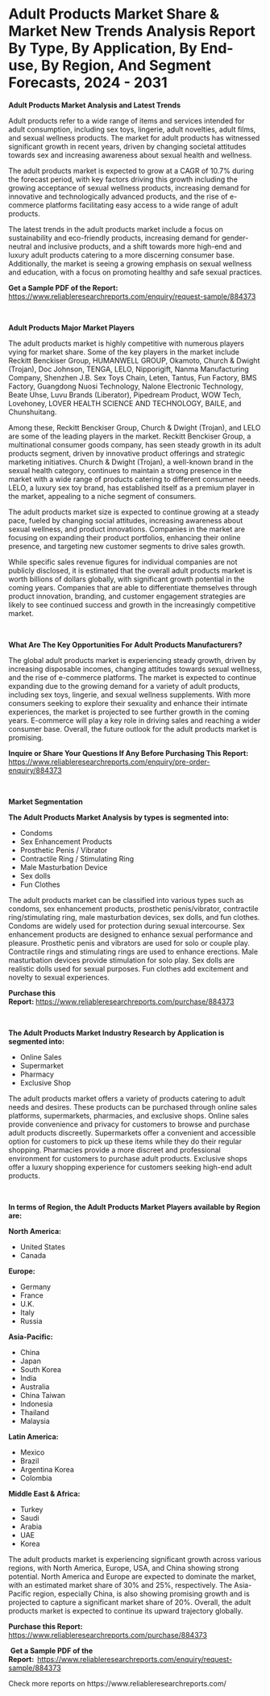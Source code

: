 <p><h1>Adult Products Market Share & Market New Trends Analysis Report By Type, By Application, By End-use, By Region, And Segment Forecasts, 2024 - 2031</h1></p><p><strong>Adult Products Market Analysis and Latest Trends</strong></p>
<p><p>Adult products refer to a wide range of items and services intended for adult consumption, including sex toys, lingerie, adult novelties, adult films, and sexual wellness products. The market for adult products has witnessed significant growth in recent years, driven by changing societal attitudes towards sex and increasing awareness about sexual health and wellness.</p><p>The adult products market is expected to grow at a CAGR of 10.7% during the forecast period, with key factors driving this growth including the growing acceptance of sexual wellness products, increasing demand for innovative and technologically advanced products, and the rise of e-commerce platforms facilitating easy access to a wide range of adult products.</p><p>The latest trends in the adult products market include a focus on sustainability and eco-friendly products, increasing demand for gender-neutral and inclusive products, and a shift towards more high-end and luxury adult products catering to a more discerning consumer base. Additionally, the market is seeing a growing emphasis on sexual wellness and education, with a focus on promoting healthy and safe sexual practices.</p></p>
<p><strong>Get a Sample PDF of the Report:&nbsp;</strong> <a href="https://www.reliableresearchreports.com/enquiry/request-sample/884373">https://www.reliableresearchreports.com/enquiry/request-sample/884373</a></p>
<p>&nbsp;</p>
<p><strong>Adult Products Major Market Players</strong></p>
<p><p>The adult products market is highly competitive with numerous players vying for market share. Some of the key players in the market include Reckitt Benckiser Group, HUMANWELL GROUP, Okamoto, Church & Dwight (Trojan), Doc Johnson, TENGA, LELO, Nipporigift, Nanma Manufacturing Company, Shenzhen J.B. Sex Toys Chain, Leten, Tantus, Fun Factory, BMS Factory, Guangdong Nuosi Technology, Nalone Electronic Technology, Beate Uhse, Luvu Brands (Liberator), Pipedream Product, WOW Tech, Lovehoney, LOVER HEALTH SCIENCE AND TECHNOLOGY, BAILE, and Chunshuitang.</p><p>Among these, Reckitt Benckiser Group, Church & Dwight (Trojan), and LELO are some of the leading players in the market. Reckitt Benckiser Group, a multinational consumer goods company, has seen steady growth in its adult products segment, driven by innovative product offerings and strategic marketing initiatives. Church & Dwight (Trojan), a well-known brand in the sexual health category, continues to maintain a strong presence in the market with a wide range of products catering to different consumer needs. LELO, a luxury sex toy brand, has established itself as a premium player in the market, appealing to a niche segment of consumers.</p><p>The adult products market size is expected to continue growing at a steady pace, fueled by changing social attitudes, increasing awareness about sexual wellness, and product innovations. Companies in the market are focusing on expanding their product portfolios, enhancing their online presence, and targeting new customer segments to drive sales growth.</p><p>While specific sales revenue figures for individual companies are not publicly disclosed, it is estimated that the overall adult products market is worth billions of dollars globally, with significant growth potential in the coming years. Companies that are able to differentiate themselves through product innovation, branding, and customer engagement strategies are likely to see continued success and growth in the increasingly competitive market.</p></p>
<p>&nbsp;</p>
<p><strong>What Are The Key Opportunities For Adult Products Manufacturers?</strong></p>
<p><p>The global adult products market is experiencing steady growth, driven by increasing disposable incomes, changing attitudes towards sexual wellness, and the rise of e-commerce platforms. The market is expected to continue expanding due to the growing demand for a variety of adult products, including sex toys, lingerie, and sexual wellness supplements. With more consumers seeking to explore their sexuality and enhance their intimate experiences, the market is projected to see further growth in the coming years. E-commerce will play a key role in driving sales and reaching a wider consumer base. Overall, the future outlook for the adult products market is promising.</p></p>
<p><strong>Inquire or Share Your Questions If Any Before Purchasing This Report:</strong> <a href="https://www.reliableresearchreports.com/enquiry/pre-order-enquiry/884373">https://www.reliableresearchreports.com/enquiry/pre-order-enquiry/884373</a></p>
<p>&nbsp;</p>
<p><strong>Market Segmentation</strong></p>
<p><strong>The Adult Products Market Analysis by types is segmented into:</strong></p>
<p><ul><li>Condoms</li><li>Sex Enhancement Products</li><li>Prosthetic Penis / Vibrator</li><li>Contractile Ring / Stimulating Ring</li><li>Male Masturbation Device</li><li>Sex dolls</li><li>Fun Clothes</li></ul></p>
<p><p>The adult products market can be classified into various types such as condoms, sex enhancement products, prosthetic penis/vibrator, contractile ring/stimulating ring, male masturbation devices, sex dolls, and fun clothes. Condoms are widely used for protection during sexual intercourse. Sex enhancement products are designed to enhance sexual performance and pleasure. Prosthetic penis and vibrators are used for solo or couple play. Contractile rings and stimulating rings are used to enhance erections. Male masturbation devices provide stimulation for solo play. Sex dolls are realistic dolls used for sexual purposes. Fun clothes add excitement and novelty to sexual experiences.</p></p>
<p><strong>Purchase this Report:&nbsp;</strong><a href="https://www.reliableresearchreports.com/purchase/884373">https://www.reliableresearchreports.com/purchase/884373</a></p>
<p>&nbsp;</p>
<p><strong>The Adult Products Market Industry Research by Application is segmented into:</strong></p>
<p><ul><li>Online Sales</li><li>Supermarket</li><li>Pharmacy</li><li>Exclusive Shop</li></ul></p>
<p><p>The adult products market offers a variety of products catering to adult needs and desires. These products can be purchased through online sales platforms, supermarkets, pharmacies, and exclusive shops. Online sales provide convenience and privacy for customers to browse and purchase adult products discreetly. Supermarkets offer a convenient and accessible option for customers to pick up these items while they do their regular shopping. Pharmacies provide a more discreet and professional environment for customers to purchase adult products. Exclusive shops offer a luxury shopping experience for customers seeking high-end adult products.</p></p>
<p>&nbsp;</p>
<p><strong>In terms of Region, the Adult Products Market Players available by Region are:</strong></p>
<p>
    <p> <strong> North America: </strong>
        <ul>
            <li>United States</li>
            <li>Canada</li>
        </ul>
        </p> 
    <p> <strong> Europe: </strong>
        <ul>
            <li>Germany</li>
            <li>France</li>
            <li>U.K.</li>
            <li>Italy</li>
            <li>Russia</li>
        </ul>
        </p> 
    <p> <strong> Asia-Pacific: </strong>
        <ul>
            <li>China</li>
            <li>Japan</li>
            <li>South Korea</li>
            <li>India</li>
            <li>Australia</li>
            <li>China Taiwan</li>
            <li>Indonesia</li>
            <li>Thailand</li>
            <li>Malaysia</li>
        </ul>
        </p> 
    <p> <strong> Latin America: </strong>
        <ul>
            <li>Mexico</li>
            <li>Brazil</li>
            <li>Argentina Korea</li>
            <li>Colombia</li>
        </ul>
        </p> 
    <p> <strong> Middle East & Africa: </strong>
        <ul>
            <li>Turkey</li>
            <li>Saudi</li>
            <li>Arabia</li>
            <li>UAE</li>
            <li>Korea</li>
        </ul>
    </p>
    </p>
<p><p>The adult products market is experiencing significant growth across various regions, with North America, Europe, USA, and China showing strong potential. North America and Europe are expected to dominate the market, with an estimated market share of 30% and 25%, respectively. The Asia-Pacific region, especially China, is also showing promising growth and is projected to capture a significant market share of 20%. Overall, the adult products market is expected to continue its upward trajectory globally.</p></p>
<p><strong>Purchase this Report: </strong><a href="https://www.reliableresearchreports.com/purchase/884373">https://www.reliableresearchreports.com/purchase/884373</a></p>
<p>&nbsp;<strong>Get a Sample PDF of the Report:&nbsp;&nbsp;</strong><a href="https://www.reliableresearchreports.com/enquiry/request-sample/884373">https://www.reliableresearchreports.com/enquiry/request-sample/884373</a></p>
<p><strong></strong></p>
<p>Check more reports on https://www.reliableresearchreports.com/</p>